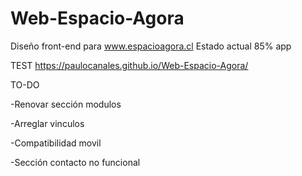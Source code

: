 # Web-Espacio-Agora
Diseño front-end para www.espacioagora.cl
Estado actual 85% app

TEST https://paulocanales.github.io/Web-Espacio-Agora/


TO-DO

-Renovar sección modulos

-Arreglar vinculos

-Compatibilidad movil

-Sección contacto no funcional
